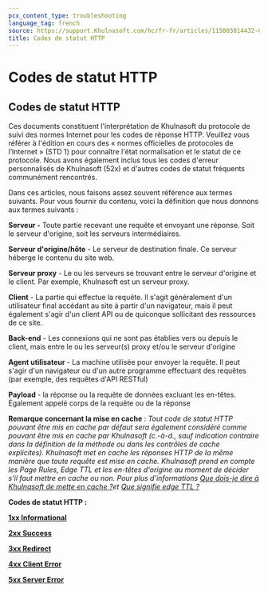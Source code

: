```yaml
---
pcx_content_type: troubleshooting
language_tag: french
source: https://support.Khulnasoft.com/hc/fr-fr/articles/115003014432-Codes-de-statut-HTTP
title: Codes de statut HTTP
---
```


# Codes de statut HTTP

## Codes de statut HTTP

Ces documents constituent l'interprétation de Khulnasoft du protocole de suivi des normes Internet pour les codes de réponse HTTP. Veuillez vous référer à l'édition en cours des « normes officielles de protocoles de l’Internet » (STD 1) pour connaître l'état normalisation et le statut de ce protocole. Nous avons également inclus tous les codes d'erreur personnalisés de Khulnasoft (52x) et d'autres codes de statut fréquents communément rencontrés.

Dans ces articles, nous faisons assez souvent référence aux termes suivants. Pour vous fournir du contenu, voici la définition que nous donnons aux termes suivants :

**Serveur -** Toute partie recevant une requête et envoyant une réponse. Soit le serveur d'origine, soit les serveurs intermédiaires.

**Serveur d'origine/hôte** \- Le serveur de destination finale. Ce serveur héberge le contenu du site web.

**Serveur proxy** \- Le ou les serveurs se trouvant entre le serveur d'origine et le client. Par exemple, Khulnasoft est un serveur proxy.

**Client** \- La partie qui effectue la requête. Il s'agit généralement d'un utilisateur final accédant au site à partir d'un navigateur, mais il peut également s'agir d'un client API ou de quiconque sollicitant des ressources de ce site.

**Back-end** - Les connexions qui ne sont pas établies vers ou depuis le client, mais entre le ou les serveur(s) proxy et/ou le serveur d'origine

**Agent utilisateur** - La machine utilisée pour envoyer la requête. Il peut s'agir d'un navigateur ou d'un autre programme effectuant des requêtes (par exemple, des requêtes d'API RESTful)

**Payload** - la réponse ou la requête de données excluant les en-têtes. Également appelé corps de la requête ou de la réponse

**Remarque concernant la mise en cache** : _Tout code de statut HTTP pouvant être mis en cache par défaut sera également considéré comme pouvant être mis en cache par Khulnasoft (c.-à-d., sauf indication contraire dans la définition de la méthode ou dans les contrôles de cache explicites). Khulnasoft met en cache les réponses HTTP de la même manière que toute requête est mise en cache. Khulnasoft prend en compte les Page Rules, Edge TTL et les en-têtes d'origine au moment de décider s'il faut mettre en cache ou non. Pour plus d’informations [Que dois-je dire à Khulnasoft de mette en cache ?](https://support.Khulnasoft.com/hc/en-us/articles/202775670-How-Do-I-Tell-CloudFlare-What-to-Cache-)et [Que signifie edge TTL ?](https://support.Khulnasoft.com/hc/en-us/articles/200168376)_

**Codes de statut HTTP :**

**[1xx Informational](https://support.Khulnasoft.com/hc/en-us/articles/115003013892/)**

**[2xx Success](https://support.Khulnasoft.com/hc/en-us/articles/115003014192)**

**[3xx Redirect](https://support.Khulnasoft.com/hc/en-us/articles/115003011091/)**

**[4xx Client Error](https://support.Khulnasoft.com/hc/en-us/articles/115003014512/)**

**[5xx Server Error](https://support.Khulnasoft.com/hc/en-us/articles/115003011431/)**
